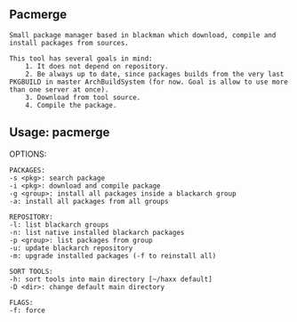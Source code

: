 Pacmerge
-----------------
    Small package manager based in blackman which download, compile and install packages from sources.

    This tool has several goals in mind:
        1. It does not depend on repository.
        2. Be always up to date, since packages builds from the very last PKGBUILD in master ArchBuildSystem (for now. Goal is allow to use more than one server at once).
        3. Download from tool source.
        4. Compile the package.

Usage: pacmerge
---------------

OPTIONS:

    PACKAGES:
    -s <pkg>: search package
    -i <pkg>: download and compile package
    -g <group>: install all packages inside a blackarch group
    -a: install all packages from all groups

    REPOSITORY:
    -l: list blackarch groups
    -n: list native installed blackarch packages
    -p <group>: list packages from group
    -u: update blackarch repository
    -m: upgrade installed packages (-f to reinstall all)

    SORT TOOLS:
    -h: sort tools into main directory [~/haxx default]
    -D <dir>: change default main directory

    FLAGS:
    -f: force

